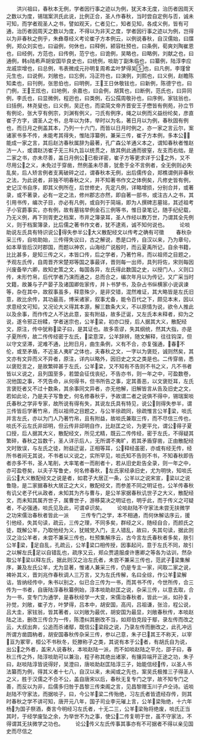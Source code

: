 <!-- { "loadSidebar": true } -->
　　洪兴祖曰，春秋本无例，学者因行事之迹以为例，犹天本无度，治历者因周天之数以为度，锡瑞案洪氏此说，比例正合，圣人作春秋，当时尝自定例与否，诚未可知，而学者观圣人之书，譬如观天，仁者见仁，知者见知，各成义例，皆有可通，治历者因周天之数以为度，不得以为非天之度，学者因行事之迹以为例，岂得以为非春秋之例乎，朱彝尊经义考论崔子方本例云，以例说春秋，自汉儒始，曰牒例，郑众刘实也，曰谥例，何休也，曰释例，颍容杜预也，曰条例，荀爽刘陶崔恩也，曰经例，方范也，曰传例，范宁也，曰诡例，吴略也，曰略例，刘献之也，曰通例，韩陆希声胡安国毕良史也，曰统例，啖助丁副朱临也，曰纂例，陆淳李应龙戚崇增也，曰总例，韦表微成元孙明复周希孟叶梦得吴也，曰凡例，李瑾曾元生也，曰说例，刘敞也，曰忘例，冯正符也，曰演例，刘熙也，曰义例，赵瞻陈知柔也，曰刊例，张思伯也，曰明例，王王日休敬铉也，曰新例，陈德宁也，曰门例，王王炫也，曰地例，余嘉也，曰会例，胡箕也，曰断例，范氏也，曰异同例，李氏也，曰显微例，程迥也，曰类例，石公孺周敬孙也，曰序例，家铉翁也，曰括例，林尧叟也，曰义例，吴迂也，而梁简文帝齐晋安王子懋皆有例苑，孙立节有例论，张大亨有例宗，刘渊有例义，刁氏有例序，绳之以例而义益纷纶矣，彦直崔子方字，谓圣人之书，总年以为体，举时以为名，著日月以为例，春秋固有例也，而日月之例盖其本，乃列一十六门，而皆以日月时例之，亦一家之言云尔，案诸家书多不传，未能考其得失，惟陆淳纂例，兼采三传，崔子方本例，多本公，能成一家之言，其后赵汸春秋属辞为最著，孔广森公羊通义本之，谓知春秋者惟赵汸一人，或谓赵汸崔子无三科九旨以统贯之，故其例此通而彼窒，左支而右绌，是二家之书，亦未尽善，盖日月例公已极详密，崔子方等更求详于公之外，又不尽用公之义，未免过于穿凿，然例虽未尽善，犹愈于全不言例者，全无例则必失乱矣，后人矫言例者支离破碎之过，谓春秋本无例，出后儒传会，郑樵谓例非春秋之法，为此说者，非独不明春秋之义，并不知著书作文之体例矣，凡修史皆有例，史记汉书自序，即其义例所在，后世修史，先定凡例，详略增损，分别合并，或著录，或不著录，必有一定之法，修州郡志亦然，即自著一部书，或注古人之书，其引用书传，编次子目，亦必有凡例，或自列于简端，即为人撰碑志墓铭，其述祖考子小官爵事实，亦有例，故有墓铭举例金石三例等书，惟日录笔记，随手纪纪载，乃无义例，再下则胥吏之档案，市井之簿录耳，圣人作经以教万世，乃谓其全先例义，则于档案簿录，比后儒之著书作文者，犹不逮焉，诚不知何说也。
　　论啖助说左氏具有特识说公得失参半公大义散配经文以传考之确有可徵
　　春秋杂采三传，自啖助始，三传得失议曰，古之解说，悉是口传，自汉以来，乃为章句，如本草皆后汉时郡国，而题以神农，山海经广说殷时，而云夏禹所记，自余书籍，比比甚多，是知三传之义，本皆口传，后之学者，乃著竹帛，而以祖师之目题之，予观左氏传，自周晋齐宋楚郑等国之事最详，晋则每一出师，具列将佐，宋则每因兴废备举六卿，故知史策之文，每国各异，左氏得此数国之史，以授门人，义则口传，未形竹帛，后代学者乃演而通之，总而合之，编次年月以为传记，又广采当时文籍，故兼与子产晏子及诸国卿佐家传，并卜书梦书，及杂占书纵横家小说讽谏等，杂在其中，故叙事虽多，释意殊少，是非交错，混然难证，其大略皆是左氏旧意，故比余传，其功最高，博采诸家，叙事尤备，能令百代之下，颇见本末，因以求意经文可知，又况论大义得其本源，解三数条大义，不以原情为说，欲令人推此以及余事，而作传之人不达此意，妄有附益，故多迂诞，又左氏本未释者，抑为之说，遂令邪正纷糅，学者迷宗也，公羊梁，初亦口授，后人据其大义，散配经文，原注，传中犹称梁子曰，是其证也。故多乖谬，失其纲统，然其大指，亦是子夏所传，故二传传经密于左氏，梁意深，公羊辞辨，随文解释，往往钩深，但以守文坚滞，泥难不通，比附日月，曲生条例，义有不合，亦复强通，春不伦，或至矛盾，不近圣人夷旷之体也，夫春秋之文，一字以为褒贬，诚则然矣，其文亦有文异而义不异者，原注，详内以略外，因旧史之文之类是也。二传穿凿，悉以褒贬言之，是故繁碎甚于左氏，公羊梁，又不知有不告则不书之义，凡不书者皆以义说之，且列国至多，若盟会征伐丧纪，不告亦书，则一年之中，可盈数卷，况他国之事，不凭告命，从何得书，但书所告之事，定其善恶，以文褒贬耳，左氏言褒贬者又不过十数条，其余事同文异者，亦无他解，旧解皆言从告及旧史之文，若如此论，乃是夫子写鲁史，何名修春秋乎，予故谓二者之说俱不得中，锡瑞案啖氏春秋之学非专家，故所说有得有失，其说左氏具有特见，说公则得失参半，谓三传皆后学著竹帛，而以祖师之目题之，与公羊徐疏同，徐疏惟言公羊梁，啖氏并言左氏，亦以为门人乃著竹帛，且有附益，故啖氏兼取三传，而不尽信三传也，啖氏不云左氏非邱明，但云传非邱明自作，比赵匡之论，为更平允，谓公得子夏口授，后人据其大义，散配经文，所见尤精，既云二传传经，密于左氏，不得疑其繁碎，春秋之旨数千，圣人详示后人，无所谓不夷旷，若其矛盾穿凿，正由散配经文时致误，与左氏之徒，附益迂诞，正相等耳，公释经虽密，亦或有经无传，经所书者间无其说，不书者以义说之，实所罕见，啖氏知不告则不书，不知春秋即告者亦多不书，圣人笔削，大率笔者一而削者十，若从旧史赴告全录，则一年之中，亦可盈卷矣，以夫子写鲁史，何名修春秋，左氏家经承旧史，尤为明快，知啖氏云公大义散配经文之说是者，如君子大居正一条，公羊以之说宋宣，梁以之说鲁隐，是二家据春秋大居正之大义，散配经文，而参差不同之明证也，公羊传春秋有讥父老子代从政者，未知其为齐与曹与，是公羊家据春秋讥世子之大义，散配经文，而未知其属齐世子，属曹世子，游移莫决之明证也，明乎此，而于传义之可疑者，不必强通，啖氏见及此，可谓卓识矣。
　　论啖赵陆不守家法未尝无扶微学之功宋儒治春秋者皆此一派
　　三传专门之学，本不相通，而何休解诂序云，援引他经，失其句读，疏云，三传之理，不同多矣，群经之义，随经自合，而颜氏之徒，既解公羊，乃取他经为义，犹贼党入门，主人错乱，故曰，失其句读，据此则汉之治公羊者，未尝不兼采三传也，杜预集解序云，古今言左氏春秋者多矣，肤引公羊梁，足自乱，孔疏云，公羊梁口相传授，因事起问，意于左氏不同，故引之以解左氏足以自错乱也，疏序又云，郑众贾逵服虔许惠卿之等各为诂训，然杂取公羊梁以释左氏，据此则汉之治左氏者，未尝不兼采三传也，范武子梁集解序，兼及左氏公羊，尤为显著，惟诸人兼采三传，仍是专主一家，间取二家之说，裨补其义，晋刘兆作春秋调人三万言，又为左氏传解，名曰全综，作公羊梁解诂，皆纳经传中，朱书以别之，似已合三传为一书，而其书不传，今世所传，合三传为一书者，自唐陆淳春秋纂例始，淳本啖助赵匡之说，杂采三传，以意去取，合为一书，变专门为通学，是春秋经学一大变，宋儒治春秋者，皆此一派，如孙复，孙觉，刘敞，崔子方，叶梦得，吕本中，胡安国，高闶，吕祖谦，张洽，程公说，吕大圭，家铉翁，皆其著者，以刘敞为最优，胡安国为最显，刘敞春秋传，本啖赵陆之法，删改三传合为一传，陈澧纠其删改不当，如郑伯克段于鄢，录左传而改之云，大叔出奔，公追而杀诸鄢，既信公梁段之说，乃录左传而删改之，此孔冲远所谓方凿圆枘者，胡安国春秋传杂采三传，参以己意，朱子已其王不称天，以宰亘为冢宰，桓公不书秋冬，贬滕称子之类，其说有本于公者，有胡氏自为说，出公之外者，盖宋人说春秋，本啖赵陆一派，而不如啖赵陆之平允，邵子曰，春秋三传之外，陆淳啖助可以兼治，程子称其绝出诸家，有攘异端开正途之功，朱子曰，赵啖陆淳皆说得好，吴澄曰，唐啖助赵匡陆淳三子，始能信经传，以圣人书法纂而为例，得其义者十七八，自汉以来，未闻或之先也，案吴氏极推三子得圣人之义，胜于汉儒之不合不公，盖自唐宋以后，春秋无复专门之学，故不知专门之善，而反以为非，后儒多归咎于昌黎三传束阁之言，见昌黎赠玉川子卢仝诗。诋啖赵陆不守家法，而据啖子，曰，今公羊梁二传殆绝，习左氏者皆遗经存传，则其时春秋之学不讲可知，唐开元八年，国子司业李元璀上言，公羊梁殆绝，十六年杨为国子祭酒，奏言今明经习左氏者，十无二三，公羊梁殆将绝废，啖氏正当其时，于经学废坠之余，为举世不为之事，使公二传复明于世，虽不守家法，不得谓其无扶微学之功也。
　　论公传义左氏传事其事亦有不可据者不得以亲见国史而尽信之
